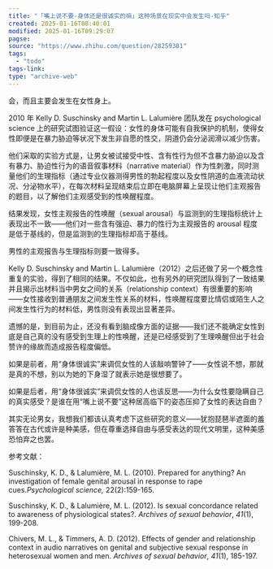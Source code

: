 ```yaml
---
title: "「嘴上说不要-身体还是很诚实的嘛」这种场景在现实中会发生吗-知乎"
created: 2025-01-16T08:40:01
modified: 2025-01-16T09:29:07
pagse:
source: "https://www.zhihu.com/question/28259381"
tags:
  - "todo"
tags-link:
type: "archive-web"
---
```


会，而且主要会发生在女性身上。

2010 年 Kelly D. Suschinsky and Martin L. Lalumière 团队发在 psychological science 上的研究试图验证这一假设：女性的身体可能有自我保护的机制，使得女性即便是在暴力胁迫等状况下发生非自愿的性交，阴道仍会分泌润滑以减少伤害。

他们采取的实验方式是，让男女被试接受中性、含有性行为但不含暴力胁迫以及含有暴力、胁迫性行为的语音叙事材料（narrative material）作为性刺激，同时测量他们的生理指标（通过专业仪器测得男性的勃起程度以及女性阴道的血液流动状况、分泌物水平），在每次材料呈现结束后立即在电脑屏幕上呈现让他们主观报告的题目，以了解他们主观感受到的性唤醒程度。

结果发现，女性主观报告的性唤醒（sexual arousal）与监测到的生理指标统计上表现出不一致——他们对一些含有强迫、暴力的性行为主观报告的 arousal 程度是低于基线的，但是监测到的生理指标却高于基线。

男性的主观报告与生理指标则要一致得多。

Kelly D. Suschinsky and Martin L. Lalumière（2012）之后还做了另一个概念性重复的实验，得到了相同的结果。不仅如此，也有另外的研究团队得到了一致结果并且揭示出材料当中男女之间的关系（relationship context）有很重要的影响——女性接收到普通朋友之间发生性关系的材料，性唤醒程度要比情侣或陌生人之间发生性行为的材料低，男性则没有表现出显著差异。

遗憾的是，到目前为止，还没有看到脑成像方面的证据——我们还不能确定女性到底是自己真的没有感受到生理上的性唤醒，还是已经感受到了生理唤醒但出于社会赞许的缘故而造成报告程度偏低。

如果是前者，用“身体很诚实”来调侃女性的人该敲响警钟了——女性说不想，那就是真的不想，别以为她的下身湿了就表示她是很想要了。

如果是后者，用“身体很诚实”来调侃女性的人也该反思——为什么女性要隐瞒自己的真实感受？是谁在用“嘴上说不要”这种居高临下的姿态压抑了女性的表达自由？

其实无论男女，我想我们都该认真考虑下这些研究的意义——犹抱琵琶半遮面的羞答答在古代或许是种美感，但在尊重选择自由与感受表达的现代文明里，这种美感恐怕弃之也罢。

参考文献：

Suschinsky, K. D., & Lalumière, M. L. (2010). Prepared for anything? An investigation of female genital arousal in response to rape cues.*Psychological science,* 22(2):159-165.

Suschinsky, K. D., & Lalumière, M. L. (2012). Is sexual concordance related to awareness of physiological states?. *Archives of sexual behavior*, *41*(1), 199-208.

Chivers, M. L., & Timmers, A. D. (2012). Effects of gender and relationship context in audio narratives on genital and subjective sexual response in heterosexual women and men. *Archives of sexual behavior*, *41*(1), 185-197.
